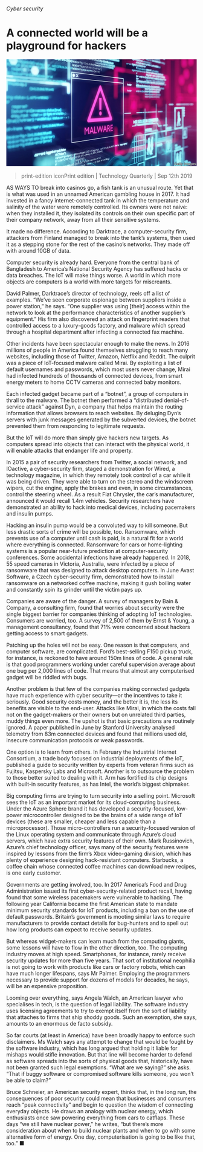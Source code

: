 ###### Cyber security

# A connected world will be a playground for hackers 

![image](images/20190914_tqp510.jpg) 

> print-edition iconPrint edition | Technology Quarterly | Sep 12th 2019 

AS WAYS TO break into casinos go, a fish tank is an unusual route. Yet that is what was used in an unnamed American gambling house in 2017. It had invested in a fancy internet-connected tank in which the temperature and salinity of the water were remotely controlled. Its owners were not naive: when they installed it, they isolated its controls on their own specific part of their company network, away from all their sensitive systems. 

It made no difference. According to Darktrace, a computer-security firm, attackers from Finland managed to break into the tank’s systems, then used it as a stepping stone for the rest of the casino’s networks. They made off with around 10GB of data. 

Computer security is already hard. Everyone from the central bank of Bangladesh to America’s National Security Agency has suffered hacks or data breaches. The IoT will make things worse. A world in which more objects are computers is a world with more targets for miscreants. 

David Palmer, Darktrace’s director of technology, reels off a list of examples. “We’ve seen corporate espionage between suppliers inside a power station,” he says. “One supplier was using [their] access within the network to look at the performance characteristics of another supplier’s equipment.” His firm also discovered an attack on fingerprint readers that controlled access to a luxury-goods factory, and malware which spread through a hospital department after infecting a connected fax machine. 

Other incidents have been spectacular enough to make the news. In 2016 millions of people in America found themselves struggling to reach many websites, including those of Twitter, Amazon, Netflix and Reddit. The culprit was a piece of IoT-focused malware called Mirai. By exploiting a list of default usernames and passwords, which most users never change, Mirai had infected hundreds of thousands of connected devices, from smart energy meters to home CCTV cameras and connected baby monitors. 

Each infected gadget became part of a “botnet”, a group of computers in thrall to the malware. The botnet then performed a “distributed denial-of-service attack” against Dyn, a company that helps maintain the routing information that allows browsers to reach websites. By deluging Dyn’s servers with junk messages generated by the subverted devices, the botnet prevented them from responding to legitimate requests. 

But the IoT will do more than simply give hackers new targets. As computers spread into objects that can interact with the physical world, it will enable attacks that endanger life and property. 

In 2015 a pair of security researchers from Twitter, a social network, and IOactive, a cyber-security firm, staged a demonstration for Wired, a technology magazine, in which they remotely took control of a car while it was being driven. They were able to turn on the stereo and the windscreen wipers, cut the engine, apply the brakes and even, in some circumstances, control the steering wheel. As a result Fiat Chrysler, the car’s manufacturer, announced it would recall 1.4m vehicles. Security researchers have demonstrated an ability to hack into medical devices, including pacemakers and insulin pumps. 

Hacking an insulin pump would be a convoluted way to kill someone. But less drastic sorts of crime will be possible, too. Ransomware, which prevents use of a computer until cash is paid, is a natural fit for a world where everything is connected. Ransomware for cars or home-lighting systems is a popular near-future prediction at computer-security conferences. Some accidental infections have already happened. In 2018, 55 speed cameras in Victoria, Australia, were infected by a piece of ransomware that was designed to attack desktop computers. In June Avast Software, a Czech cyber-security firm, demonstrated how to install ransomware on a networked coffee machine, making it gush boiling water and constantly spin its grinder until the victim pays up. 

Companies are aware of the danger. A survey of managers by Bain & Company, a consulting firm, found that worries about security were the single biggest barrier for companies thinking of adopting IoT technologies. Consumers are worried, too. A survey of 2,500 of them by Ernst & Young, a management consultancy, found that 71% were concerned about hackers getting access to smart gadgets. 

Patching up the holes will not be easy. One reason is that computers, and computer software, are complicated. Ford’s best-selling F150 pickup truck, for instance, is reckoned to have around 150m lines of code. A general rule is that good programmers working under careful supervision average about one bug per 2,000 lines of code. That means that almost any computerised gadget will be riddled with bugs. 

Another problem is that few of the companies making connected gadgets have much experience with cyber security—or the incentives to take it seriously. Good security costs money, and the better it is, the less its benefits are visible to the end-user. Attacks like Mirai, in which the costs fall not on the gadget-makers or their owners but on unrelated third parties, muddy things even more. The upshot is that basic precautions are routinely ignored. A paper published in June by Stanford University analysed telemetry from 83m connected devices and found that millions used old, insecure communication protocols or weak passwords. 

One option is to learn from others. In February the Industrial Internet Consortium, a trade body focused on industrial deployments of the IoT, published a guide to security written by experts from veteran firms such as Fujitsu, Kaspersky Labs and Microsoft. Another is to outsource the problem to those better suited to dealing with it. Arm has fortified its chip designs with built-in security features, as has Intel, the world’s biggest chipmaker. 

Big computing firms are trying to turn security into a selling point. Microsoft sees the IoT as an important market for its cloud-computing business. Under the Azure Sphere brand it has developed a security-focused, low-power microcontroller designed to be the brains of a wide range of IoT devices (these are smaller, cheaper and less capable than a microprocessor). Those micro-controllers run a security-focused version of the Linux operating system and communicate through Azure’s cloud servers, which have extra security features of their own. Mark Russinovich, Azure’s chief technology officer, says many of the security features were inspired by lessons from the firm’s Xbox video-gaming division, which has plenty of experience designing hack-resistant computers. Starbucks, a coffee chain whose connected coffee machines can download new recipes, is one early customer. 

Governments are getting involved, too. In 2017 America’s Food and Drug Administration issued its first cyber-security-related product recall, having found that some wireless pacemakers were vulnerable to hacking. The following year California became the first American state to mandate minimum security standards for IoT products, including a ban on the use of default passwords. Britain’s government is mooting similar laws to require manufacturers to provide contact details for bug-hunters and to spell out how long products can expect to receive security updates. 

But whereas widget-makers can learn much from the computing giants, some lessons will have to flow in the other direction, too. The computing industry moves at high speed. Smartphones, for instance, rarely receive security updates for more than five years. That sort of institutional neophilia is not going to work with products like cars or factory robots, which can have much longer lifespans, says Mr Palmer. Employing the programmers necessary to provide support for dozens of models for decades, he says, will be an expensive proposition. 

Looming over everything, says Angela Walch, an American lawyer who specialises in tech, is the question of legal liability. The software industry uses licensing agreements to try to exempt itself from the sort of liability that attaches to firms that ship shoddy goods. Such an exemption, she says, amounts to an enormous de facto subsidy. 

So far courts (at least in America) have been broadly happy to enforce such disclaimers. Ms Walch says any attempt to change that would be fought by the software industry, which has long argued that holding it liable for mishaps would stifle innovation. But that line will become harder to defend as software spreads into the sorts of physical goods that, historically, have not been granted such legal exemptions. “What are we saying?” she asks. “That if buggy software or compromised software kills someone, you won’t be able to claim?” 

Bruce Schneier, an American security expert, thinks that, in the long run, the consequences of poor security could mean that businesses and consumers reach “peak connectivity” and begin to question the wisdom of connecting everyday objects. He draws an analogy with nuclear energy, which enthusiasts once saw powering everything from cars to catflaps. These days “we still have nuclear power,” he writes, “but there’s more consideration about when to build nuclear plants and when to go with some alternative form of energy. One day, computerisation is going to be like that, too.” ■ 

